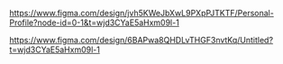 <!--Personal Profile-->
https://www.figma.com/design/jvh5KWeJbXwL9PXpPJTKTF/Personal-Profile?node-id=0-1&t=wjd3CYaE5aHxm09l-1
<!--first web desgin-->
https://www.figma.com/design/6BAPwa8QHDLvTHGF3nvtKq/Untitled?t=wjd3CYaE5aHxm09l-1